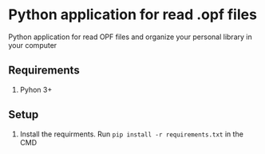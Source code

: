 # Python application for read .opf files

Python application for read OPF files and organize your personal library in your computer

## Requirements

1. Pyhon 3+ 

## Setup

1. Install the requirments. Run `pip install -r requirements.txt` in the CMD